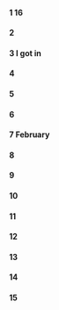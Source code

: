#### 1 16
#### 2
#### 3 I got in
#### 4
#### 5 
#### 6
#### 7 February
#### 8
#### 9
#### 10
#### 11
#### 12
#### 13
#### 14
#### 15
